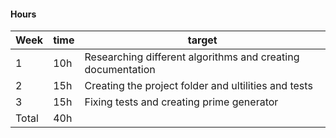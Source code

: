 #### Hours

Week     | time | target |
-----------|------|--------|
1 | 10h | Researching different algorithms and creating documentation |
2 | 15h | Creating the project folder and ultilities and tests |
3 | 15h | Fixing tests and creating prime generator |
Total | 40h   |  |